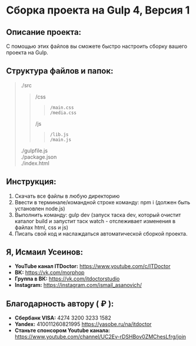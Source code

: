 # Сборка проекта на Gulp 4, Версия 1

## Описание проекта:
С помощью этих файлов вы сможете быстро настроить сборку вашего проекта на Gulp.

## Структура файлов и папок:  
>./src  
>>	/css  
>>>		/main.css  
>>>		/media.css  
>>	/js  
>>>		/lib.js  
>>>		/main.js  
>./gulpfile.js  
>./package.json  
>./index.html  

## Инструкция:  
1. Скачать все файлы в любую директорию   
2. Ввести в терминале/командной строке команду: npm i (должен быть установлен node.js) 
3. Выполнить команду: gulp dev (запуск таска dev, который очистит каталог build и запустит таск watch - отслеживает изменения в файлах html, css и js) 
4. Писать свой код и наслаждаться автоматической сборкой проекта. 

## Я, Исмаил Усеинов:
* __YouTube канал ITDoctor:__ https://www.youtube.com/c/ITDoctor
* __ВК:__ https://vk.com/morphop
* __Группа в ВК:__ https://vk.com/itdoctorstudio
* __Instagram:__ https://instagram.com/ismail_asanovich/

## Благодарность автору ( ₽ ):
* __Сбербанк VISA:__ 4274 3200 3233 1582
* __Yandex:__ 410011260821995 https://yasobe.ru/na/itdoctor  
* __Станьте спонсором Youtube канала:__ https://www.youtube.com/channel/UC2Ev-rDSHBov0ZMChesLfrg/join
